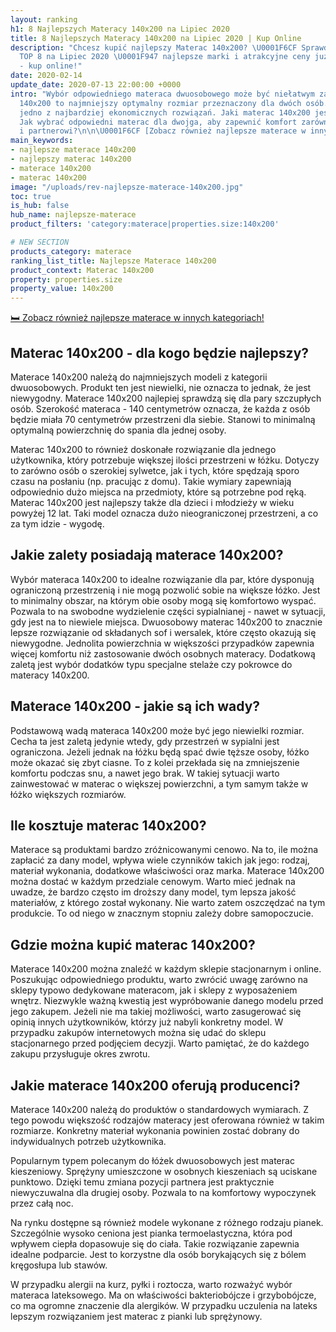 ```yaml
---
layout: ranking
h1: 8 Najlepszych Materacy 140x200 na Lipiec 2020
title: 8 Najlepszych Materacy 140x200 na Lipiec 2020 | Kup Online
description: "Chcesz kupić najlepszy Materac 140x200? \U0001F6CF️ Sprawdź Ranking
  TOP 8 na Lipiec 2020 \U0001F947 najlepsze marki i atrakcyjne ceny już od 703 złotych
  - kup online!"
date: 2020-02-14
update_date: 2020-07-13 22:00:00 +0000
intro: "Wybór odpowiedniego materaca dwuosobowego może być niełatwym zadaniem. Materace
  140x200 to najmniejszy optymalny rozmiar przeznaczony dla dwóch osób. Jest to jednocześnie
  jedno z najbardziej ekonomicznych rozwiązań. Jaki materac 140x200 jest najlepszy?
  Jak wybrać odpowiedni materac dla dwojga, aby zapewnić komfort zarówno sobie, jak
  i partnerowi?\n\n\U0001F6CF️ [Zobacz również najlepsze materace w innych kategoriach!](/pl/recenzje/najlepsze-materace.html)"
main_keywords:
- najlepsze materace 140x200
- najlepszy materac 140x200
- materace 140x200
- materac 140x200
image: "/uploads/rev-najlepsze-materace-140x200.jpg"
toc: true
is_hub: false
hub_name: najlepsze-materace
product_filters: 'category:materace|properties.size:140x200'

# NEW SECTION
products_category: materace
ranking_list_title: Najlepsze Materace 140x200
product_context: Materac 140x200
property: properties.size
property_value: 140x200
---
```

[🛏️ Zobacz również najlepsze materace w innych kategoriach!](/pl/recenzje/najlepsze-materace.html)

## Materac 140x200 - dla kogo będzie najlepszy?

Materace 140x200 należą do najmniejszych modeli z kategorii dwuosobowych. Produkt ten jest niewielki, nie oznacza to jednak, że jest niewygodny. Materace 140x200 najlepiej sprawdzą się dla pary szczupłych  osób. Szerokość materaca - 140 centymetrów oznacza, że każda z osób będzie miała 70 centymetrów przestrzeni dla siebie. Stanowi to minimalną optymalną powierzchnię do spania dla jednej osoby.

Materac 140x200 to również doskonałe rozwiązanie dla jednego użytkownika, który potrzebuje większej ilości przestrzeni w łóżku. Dotyczy to zarówno osób o szerokiej sylwetce, jak i tych, które spędzają sporo czasu na posłaniu (np. pracując z domu). Takie wymiary zapewniają odpowiednio dużo miejsca na przedmioty, które są potrzebne pod ręką. Materac 140x200 jest najlepszy także dla dzieci i młodzieży w wieku powyżej 12 lat. Taki model oznacza dużo nieograniczonej przestrzeni, a co za tym idzie - wygodę.

## Jakie zalety posiadają materace 140x200?

Wybór materaca 140x200 to idealne rozwiązanie dla par, które dysponują ograniczoną przestrzenią i nie mogą pozwolić sobie na większe łóżko. Jest to minimalny obszar, na którym obie osoby mogą się komfortowo wyspać. Pozwala to na swobodne wydzielenie części sypialnianej - nawet w sytuacji, gdy jest na to niewiele miejsca. Dwuosobowy materac 140x200 to znacznie lepsze rozwiązanie od składanych sof i wersalek, które często okazują się niewygodne. Jednolita powierzchnia w większości przypadków zapewnia więcej komfortu niż zastosowanie dwóch osobnych materacy. Dodatkową zaletą jest wybór dodatków typu specjalne stelaże czy pokrowce do materacy 140x200.

## Materace 140x200 - jakie są ich wady?

Podstawową wadą materaca 140x200 może być jego niewielki rozmiar. Cecha ta jest zaletą jedynie wtedy, gdy przestrzeń w sypialni jest ograniczona. Jeżeli jednak na łóżku będą spać dwie tęższe osoby, łóżko może okazać się zbyt ciasne. To z kolei przekłada się na zmniejszenie komfortu podczas snu, a nawet jego brak. W takiej sytuacji warto zainwestować w materac o większej powierzchni, a tym samym także w łóżko większych rozmiarów.

## Ile kosztuje materac 140x200?

Materace są produktami bardzo zróżnicowanymi cenowo. Na to, ile można zapłacić za dany model, wpływa wiele czynników takich jak jego: rodzaj, materiał wykonania, dodatkowe właściwości oraz marka. Materace 140x200 można dostać w każdym przedziale cenowym. Warto mieć jednak na uwadze, że bardzo często im droższy dany model, tym lepsza jakość materiałów, z którego został wykonany. Nie warto zatem oszczędzać na tym produkcie. To od niego w znacznym stopniu zależy dobre samopoczucie.

## Gdzie można kupić materac 140x200?

Materace 140x200 można znaleźć w każdym sklepie stacjonarnym i online. Poszukując odpowiedniego produktu, warto zwrócić uwagę zarówno na sklepy typowo dedykowane materacom, jak i sklepy z wyposażeniem wnętrz. Niezwykle ważną kwestią jest wypróbowanie danego modelu przed jego zakupem. Jeżeli nie ma takiej możliwości, warto zasugerować się opinią innych użytkowników, którzy już nabyli konkretny model. W przypadku zakupów internetowych można się udać do sklepu stacjonarnego przed podjęciem decyzji. Warto pamiętać, że do każdego zakupu przysługuje okres zwrotu.

## Jakie materace 140x200 oferują producenci?

Materace 140x200 należą do produktów o standardowych wymiarach.  Z tego powodu większość rodzajów materacy jest oferowana również w takim rozmiarze. Konkretny materiał wykonania powinien zostać dobrany do indywidualnych potrzeb użytkownika.

Popularnym typem polecanym do łóżek dwuosobowych jest materac kieszeniowy. Sprężyny umieszczone w osobnych kieszeniach są uciskane punktowo. Dzięki temu zmiana pozycji partnera jest praktycznie niewyczuwalna dla drugiej osoby. Pozwala to na komfortowy wypoczynek przez całą noc.

Na rynku dostępne są również modele wykonane z różnego rodzaju pianek. Szczególnie wysoko ceniona jest pianka termoelastyczna, która pod wpływem ciepła dopasowuje się do ciała. Takie rozwiązanie zapewnia idealne podparcie. Jest to korzystne dla osób borykających się z bólem kręgosłupa lub stawów.

W przypadku alergii na kurz, pyłki i roztocza, warto rozważyć wybór materaca lateksowego. Ma on właściwości bakteriobójcze i grzybobójcze, co ma ogromne znaczenie dla alergików. W przypadku uczulenia na lateks lepszym rozwiązaniem jest materac z pianki lub sprężynowy.